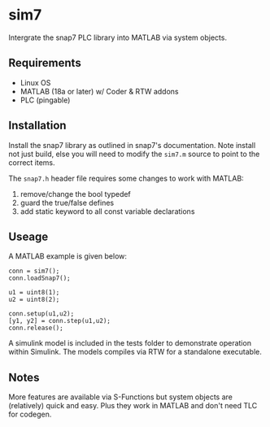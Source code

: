 # sim7

Intergrate the snap7 PLC library into MATLAB via system objects.

## Requirements

* Linux OS
* MATLAB (18a or later) w/ Coder & RTW addons
* PLC (pingable)

## Installation

Install the snap7 library as outlined in snap7's documentation. Note install not just build, else you will need to modify the `sim7.m` source to point to the correct items.

The `snap7.h` header file requires some changes to work with MATLAB:

1) remove/change the bool typedef
2) guard the true/false defines
3) add static keyword to all const variable declarations

## Useage

A MATLAB example is given below:

    conn = sim7();
    conn.loadSnap7();

    u1 = uint8(1);
    u2 = uint8(2);

    conn.setup(u1,u2);
    [y1, y2] = conn.step(u1,u2);
    conn.release();

A simulink model is included in the tests folder to demonstrate operation within Simulink. The models compiles via RTW for a standalone executable.

## Notes

More features are available via S-Functions but system objects are (relatively) quick and easy. Plus they work in MATLAB and don't need TLC for codegen.
